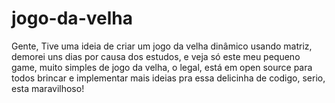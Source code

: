 # jogo-da-velha
Gente, Tive uma ideia de criar um jogo da velha dinâmico usando matriz, demorei uns dias por causa dos estudos, e veja só este meu pequeno game, muito simples de jogo da velha,  o legal, está em open source para todos brincar e implementar mais ideias pra essa delicinha de codigo, serio, esta maravilhoso!
